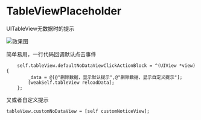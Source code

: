 # TableViewPlaceholder
UITableView无数据时的提示


![效果图](https://github.com/tengshuq/TableViewPlaceholder/raw/master/demoPicture.gif)

简单易用，一行代码回调默认点击事件
```__weak typeof(self)weakSelf = self;
    self.tableView.defaultNoDataViewClickActionBlock = ^(UIView *view) {
        _data = @[@"删除数据，显示默认提示",@"删除数据，显示自定义提示"];
        [weakSelf.tableView reloadData];
    };
```

又或者自定义提示
```
tableView.customNoDataView = [self customNoticeView];
```
